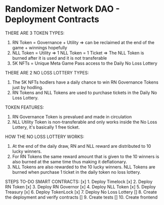 # Randomizer Network DAO - Deployment Contracts

THERE ARE 3 TOKEN TYPES:
1. RN Token = Governance + Utility => can be reclaimed at the end of the game + winnings hopefully
2. NLL Token = Utility => 1 NLL Token = 1 Ticket => The NLL Token is burned after it is used and it is not transferable
3. 5K NFTs = Unique Meta Game Pass access to the Daily No Loss Lottery

THERE ARE 2 NO LOSS LOTTERY TYPES:
1. The 5K NFTs hodlers have a daily chance to win RN Governance Tokens just by hodling.
2. RN Tokens and NLL Tokens are used to purchase tickets in the Daily No Loss Lottery. 

TOKEN FEATURES:
1. RN Governance Token is prevalued and made in circulation
2. NLL Utility Token is non-transferable and only works inside the No Loss Lottery, it's basically 1 free ticket.

HOW THE NO LOSS LOTTERY WORKS:
1. At the end of the daily draw, RN and NLL reward are distributed to 10 lucky winners.
2. For RN Tokens the same reward amount that is given to the 10 winners is also burned at the same time thus making it deflationary. 
3. NLL Tokens are also rewarded to the 10 lucky winners. NLL Tokens are burned when purchase 1 ticket in the daily token no loss lottery.

STEPS TO-DO SMART CONTRACTS:
[x] 1. Deploy Timelock
[x] 2. Deploy RN Token
[x] 3. Deploy RN Governor
[x] 4. Deploy NLL Token
[x] 5. Deploy Treasury
[x] 6. Deploy TokenLock
[x] 7. Deploy No Loss Lottery
[] 8. Create the deployment and verify contracts
[] 9. Create tests
[] 10. Create frontend